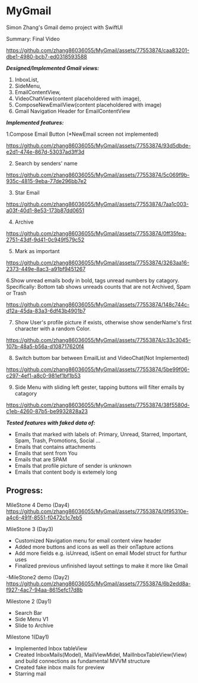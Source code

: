 # MyGmail

Simon Zhang's Gmail demo project with SwiftUI

Summary:
Final Video

https://github.com/zhang86036055/MyGmail/assets/77553874/caa83201-dbe1-4980-bcb7-ed0318593588



***Designed/Implemented Gmail views:***
1. InboxList, 
2. SideMenu, 
3. EmailContentView, 
4. VideoChatView(content placeholdered with image), 
5. ComposeNewEmailView(content placeholdered with image)
6. Gmail Navigation Header for EmailContentView


***Implemented features:***

1.Compose Email Button (*NewEmail screen not implemented)

https://github.com/zhang86036055/MyGmail/assets/77553874/93d5dbde-e2d1-474e-867d-53037ad3ff3d

2. Search by senders' name

https://github.com/zhang86036055/MyGmail/assets/77553874/5c069f9b-935c-4815-9eba-77de296bb7e2

3. Star Email

https://github.com/zhang86036055/MyGmail/assets/77553874/7aa1c003-a03f-40d1-8e53-173b87dd0651

4. Archive

https://github.com/zhang86036055/MyGmail/assets/77553874/0ff35fea-2751-43df-9d41-0c949f579c52

5. Mark as important

https://github.com/zhang86036055/MyGmail/assets/77553874/3263aa16-2373-449e-8ac3-a91bf9451267

6.Show unread emails body in bold, tags unread numbers by catagory. Specifically: Bottom tab shows unreads counts that are not Archived, Spam or Trash

https://github.com/zhang86036055/MyGmail/assets/77553874/148c744c-d12a-45da-83a3-6df43b4901b7

7. Show User's profile picture if exists, otherwise show senderName's first character with a random Color.

https://github.com/zhang86036055/MyGmail/assets/77553874/c33c3045-107b-48a5-b56a-d108717620f4

8. Switch buttom bar between EmailList and VideoChat(Not Implemented)

https://github.com/zhang86036055/MyGmail/assets/77553874/5be99f06-c297-4ef1-a8c0-981ef1bf1b53

9. Side Menu with sliding left gester, tapping buttons will filter emails by catagory

https://github.com/zhang86036055/MyGmail/assets/77553874/38f5580d-c1eb-4260-87b5-be9932828a23



***Tested features with faked data of:***
- Emails that marked with labels of: Primary, Unread, Starred, Important, Spam, Trash, Promotions, Social ...
- Emails that contains attachments
- Emails that sent from You
- Emails that are SPAM
- Emails that profile picture of sender is unknown
- Emails that content body is extemely long



Progress:
--------------------------------------------------------------------

MileStone 4 Demo (Day4)
https://github.com/zhang86036055/MyGmail/assets/77553874/0f95310e-a4c6-491f-8551-f0472c1c7eb5

MileStone 3 (Day3)
- Customized Navigation menu for email content view header
- Added more buttons and icons as well as their onTapture actions 
- Add more fields e.g. isUnread, isSent on email Model struct for furthur uses
- Finalized previous unfinished layout settings to make it more like Gmail

-MileStone2 demo (Day2)
https://github.com/zhang86036055/MyGmail/assets/77553874/6b2edd8a-f927-4ac7-94aa-8615efc17d8b

Milestone 2 (Day1)
- Search Bar
- Side Menu V1
- Slide to Archive

Milestone 1(Day1)
- Implemented Inbox tableView
- Created InboxMails(Model), MailViewMidel, MailInboxTableView(View) and build connections as fundamental MVVM structure
- Created fake inbox mails for preview
- Starring mail
